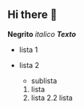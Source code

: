 ## Hi there 👋


<!-- Cabeçalho -->

 **Negrito**
 *italico*
___Texto___

- lista 1
- lista 2
  - sublista

  1. lista 
  2. lista
    2.2 lista
<!--
**diovanne/diovanne** is a ✨ _special_ ✨ repository because its `README.md` (this file) appears on your GitHub profile.

Here are some ideas to get you started:

- 🔭 I’m currently working on ...
- 🌱 I’m currently learning ...
- 👯 I’m looking to collaborate on ...
- 🤔 I’m looking for help with ...
- 💬 Ask me about ...
- 📫 How to reach me: ...
- 😄 Pronouns: ...
- ⚡ Fun fact: ...
-->
